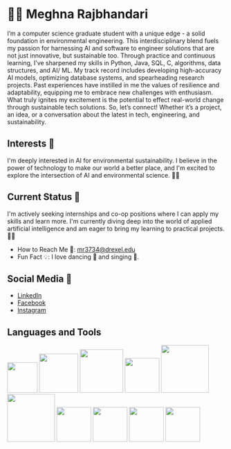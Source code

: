 # 🙋‍♀️ Meghna Rajbhandari

I’m a computer science graduate student with a unique edge - a solid foundation in environmental engineering. This interdisciplinary blend fuels my passion for harnessing AI and software to engineer solutions that are not just innovative, but sustainable too. Through practice and continuous learning, I’ve sharpened my skills in Python, Java, SQL, C, algorithms, data structures, and AI/ ML. My track record includes developing high-accuracy AI models, optimizing database systems, and spearheading research projects. Past experiences have instilled in me the values of resilience and adaptability, equipping me to embrace new challenges with enthusiasm. What truly ignites my excitement is the potential to effect real-world change through sustainable tech solutions. So, let’s connect! Whether it’s a project, an idea, or a conversation about the latest in tech, engineering, and sustainability.

## Interests 🚀
I'm deeply interested in AI for environmental sustainability. I believe in the power of technology to make our world a better place, and I'm excited to explore the intersection of AI and environmental science. 🌳🤖

## Current Status 🎯
I'm actively seeking internships and co-op positions where I can apply my skills and learn more. I'm currently diving deep into the world of applied artificial intelligence and am eager to bring my learning to practical projects. 🧠💡

- How to Reach Me 📧: mr3734@drexel.edu
- Fun Fact 💡: I love dancing 💃 and singing 🎤.

## Social Media 📱
- [LinkedIn](https://www.linkedin.com/in/meghna-rajbhandari186-mr/)
- [Facebook](https://www.facebook.com/meghna.rajbhandari7182/)
- [Instagram](https://www.instagram.com/meghnarajbhandari/)

## Languages and Tools
<img src="https://i.ibb.co/6FRxz2L/python.png" width="70"> <img src="https://brandslogos.com/wp-content/uploads/thumbs/java-logo-vector-1.svg" width="90"> <img src="https://static.vecteezy.com/system/resources/previews/036/044/336/original/sql-database-icon-logo-design-ui-or-ux-app-png.png" width="100"> <img src="https://upload.wikimedia.org/wikipedia/commons/thumb/3/3f/Git_icon.svg/2048px-Git_icon.svg.png" width="80"> <img src="https://download.logo.wine/logo/Amazon_Web_Services/Amazon_Web_Services-Logo.wine.png" width="110"> <img src="https://cdn.freebiesupply.com/logos/thumbs/2x/linux-tux-2-logo.png" width="110"> <img src="https://upload.wikimedia.org/wikipedia/commons/thumb/2/2d/Tensorflow_logo.svg/1200px-Tensorflow_logo.svg.png" width="80"> <img src="https://cdn.iconscout.com/icon/free/png-256/free-html-5-1-1175208.png" width="80"> <img src="https://upload.wikimedia.org/wikipedia/commons/thumb/6/62/CSS3_logo.svg/2048px-CSS3_logo.svg.png" width="80"> <img src="https://upload.wikimedia.org/wikipedia/commons/6/6a/JavaScript-logo.png" width="80">
